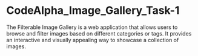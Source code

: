 # CodeAlpha_Image_Gallery_Task-1
The Filterable Image Gallery is a web application that allows users to browse and filter images based on different categories or tags. It provides an interactive and visually appealing way to showcase a collection of images.
